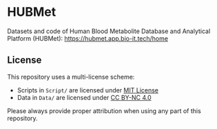 # HUBMet
Datasets and code of Human Blood Metabolite Database and Analytical Platform (HUBMet): https://hubmet.app.bio-it.tech/home

## License

This repository uses a multi-license scheme:

- Scripts in `Script/` are licensed under [MIT License](Script/LICENSE)
- Data in `Data/` are licensed under [CC BY-NC 4.0](Data/LICENSE)

Please always provide proper attribution when using any part of this repository.
